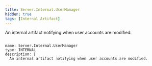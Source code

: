 ```yaml
---
title: Server.Internal.UserManager
hidden: true
tags: [Internal Artifact]
---
```


An internal artifact notifying when user accounts are modified.


<pre><code class="language-yaml">
name: Server.Internal.UserManager
type: INTERNAL
description: |
  An internal artifact notifying when user accounts are modified.

</code></pre>

